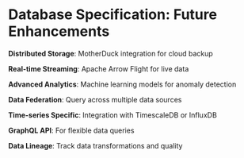 # Database Specification: Future Enhancements



**Distributed Storage**: MotherDuck integration for cloud backup

**Real-time Streaming**: Apache Arrow Flight for live data

**Advanced Analytics**: Machine learning models for anomaly detection

**Data Federation**: Query across multiple data sources

**Time-series Specific**: Integration with TimescaleDB or InfluxDB

**GraphQL API**: For flexible data queries

**Data Lineage**: Track data transformations and quality
